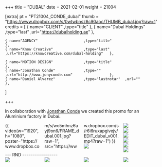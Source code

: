 +++
title = "DUBAL"
date = 2021-02-01
weight = 21004

[extra]
pt = "PT21004_CONDE_dubal"
thumb = "https://www.dropbox.com/s/0wtwbnsz8c90aoc/THUMB_dubal.jpg?raw=1"
credits = [
    { name="CLIENT"                     ,type="title"                                                      },
    { name="Dubal Holdings"             ,type="last"       ,url="https://dubalholding.ae"                  },
    
    { name="AGENCY"                     ,type="title"                                                      },
    { name="Know Creative"              ,type="last"       ,url="https://knowcreative.com/dubal-holding"   },
    
    { name="MOTION DESIGN"              ,type="title"                                                      },
    { name="Jonathan Conde"             ,type=""           ,url="http://www.jonyconde.com"                 },
    { name="Daniel Alvarez"             ,type="lastnotar"  ,url=""                                         },
]

+++

<div class="page_text">

In collaboration with <a href="http://www.jonyconde.com">Jonathan Conde</a> we created this promo for an Aluminium factory in Dubai.

</div>

<div class="mwall">
<div class="mwall_items" style="columns: 4;">
<div class="mwall_item">{{ video(w="1920", h="1080", poster="https://www.dropbox.com/s/wc5mhnz6ayj9on6/FRAME_dubal.001.jpg?raw=1", src="https://www.dropbox.com/s/r6i6ruxapgivejv/EDIT_dubal_v001.mp4?raw=1") }}</div>
<div class="mwall_item"><img src="https://www.dropbox.com/s/7a73kfhzhdg8wpk/FRAME_dubal.002.jpg?raw=1"></div>
<div class="mwall_item"><img src="https://www.dropbox.com/s/pgecwipkeb7ihj5/FRAME_dubal.003.jpg?raw=1"></div>
<div class="mwall_item"><img src="https://www.dropbox.com/s/qad0qgmteknx9o0/FRAME_dubal.004.jpg?raw=1"></div>
<div class="mwall_item"><img src="https://www.dropbox.com/s/b6uw3lqb9bl568b/FRAME_dubal.005.jpg?raw=1"></div>
<div class="mwall_item"><img src="https://www.dropbox.com/s/pr6owbdnn0sb0me/FRAME_dubal.006.jpg?raw=1"></div>
<div class="mwall_item"><img src="https://www.dropbox.com/s/yozly16db465fxl/FRAME_dubal.007.jpg?raw=1"></div>
<div class="mwall_item"><img src="https://www.dropbox.com/s/mmuanlb2tpcd0f8/FRAME_dubal.008.jpg?raw=1"></div>
</div>
</div>

<div class="subheading"> --- RND ------------------</div>
<div class="hrule"></div>
<div class="mwall">
<div class="mwall_items" style="columns: 4;">
<div class="mwall_item"><img src="https://www.dropbox.com/s/rkd415gonmr0g0d/GIF_dubal_01.gif?raw=1"></div>
<div class="mwall_item"><img src="https://www.dropbox.com/s/1nyd0djcn7uikuc/GIF_dubal_03.gif?raw=1"></div>
<div class="mwall_item"><img src="https://www.dropbox.com/s/dt4lm8qw775b0ui/GIF_dubal_04.gif?raw=1"></div>
<div class="mwall_item"><img src="https://www.dropbox.com/s/mwpjhfwwco59bmx/GIF_dubal_02.gif?raw=1"></div>
</div>
</div>


